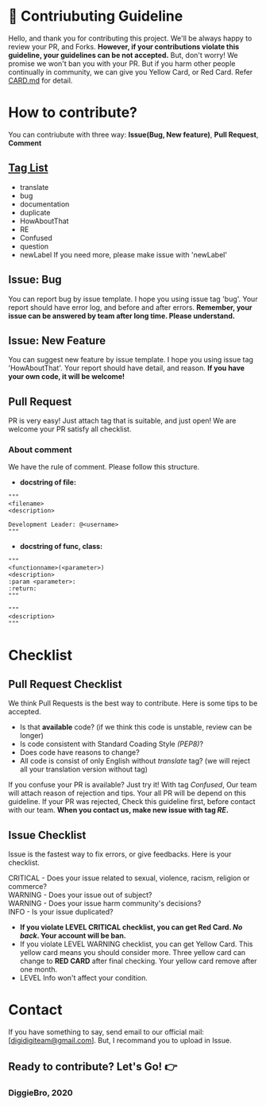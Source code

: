 # 🚀 Contriubuting Guideline

Hello, and thank you for contributing this project.
We'll be always happy to review your PR, and Forks. 
**However, if your contributions violate this guideline, your guidelines can be not accepted.** But, don't worry! We promise we won't ban you with your PR. But if you harm other people continually in community, we can give you Yellow Card, or Red Card. Refer [CARD.md](./CARD.md) for detail.

# How to contribute?
You can contriubute with three way: **Issue(Bug, New feature)**, **Pull Request**, **Comment**

## [Tag List](https://github.com/Diggie-Bro/Frog/labels)
- translate
- bug
- documentation
- duplicate
- HowAboutThat
- RE
- Confused
- question
- newLabel
If you need more, please make issue with 'newLabel'
## Issue: Bug
You can report bug by issue template. I hope you using issue tag 'bug'. Your report should have error log, and before and after errors.
**Remember, your issue can be answered by team after long time. Please understand.**

## Issue: New Feature
You can suggest new feature by issue template. I hope you using issue tag 'HowAboutThat'. Your report should have detail, and reason.
**If you have your own code, it will be welcome!**

## Pull Request
PR is very easy! Just attach tag that is suitable, and just open! We are welcome your PR satisfy all checklist.

### About comment
We have the rule of comment. Please follow this structure.

- **docstring of file:**  
```
"""
<filename>
<description>

Development Leader: @<username> 
"""
```

- **docstring of func, class:**
```
"""
<functionname>(<parameter>)
<description>
:param <parameter>:
:return:
"""
```

```
"""
<description>
"""
```

# Checklist
## Pull Request Checklist
We think Pull Requests is the best way to contribute. Here is some tips to be accepted.

- Is that **available** code? (if we think this code is unstable, review can be longer)
- Is code consistent with Standard Coading Style *(PEP8)*?
- Does code have reasons to change?
- All code is consist of only English without *translate* tag? (we will reject all your translation version without tag)

If you confuse your PR is available? Just try it! With tag *Confused*, Our team will attach reason of rejection and tips.
Your all PR will be depend on this guideline. If your PR was rejected, Check this guideline first, before contact with our team.
**When you contact us, make new issue with tag *RE*.**

## Issue Checklist
Issue is the fastest way to fix errors, or give feedbacks. Here is your checklist.

CRITICAL - Does your issue related to sexual, violence, racism, religion or commerce?  
WARNING - Does your issue out of subject?  
WARNING - Does your issue harm community's decisions?  
INFO - Is your issue duplicated?  

- **If you violate LEVEL CRITICAL checklist, you can get Red Card. *No back*. Your account will be ban.**
- If you violate LEVEL WARNING checklist, you can get Yellow Card. This yellow card means you should consider more. 
Three yellow card can change to **RED CARD** after final checking. Your yellow card remove after one month.
- LEVEL Info won't affect your condition.

# Contact
If you have something to say, send email to our official mail: [digidigiteam@gmail.com]. But, I recommand you to upload in Issue.

## Ready to contribute? Let's Go! 👉
### DiggieBro, 2020
